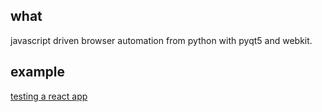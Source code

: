 ## what

javascript driven browser automation from python with pyqt5 and webkit.

## example

[testing a react app](https://github.com/nathants/py-webkit/blob/master/example/)
